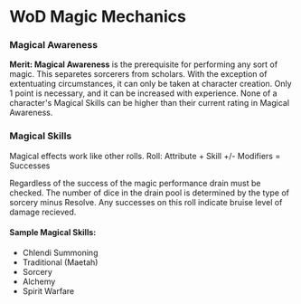 # WoD Magic Mechanics
### Magical Awareness
**Merit: Magical Awareness** is the prerequisite for performing any sort of magic. This separetes sorcerers from scholars. With the exception of extentuating circumstances, it can only be taken at character creation. Only 1 point is necessary, and it can be increased with experience. None of a character's Magical Skills can be higher than their current rating in Magical Awareness.

### Magical Skills
Magical effects work like other rolls. Roll: Attribute + Skill +/- Modifiers = Successes

Regardless of the success of the magic performance drain must be checked. The number of dice in the drain pool is determined by the type of sorcery minus Resolve. Any successes on this roll indicate bruise level of damage recieved.

#### Sample Magical Skills:
* Chlendi Summoning
* Traditional (Maetah)   
* Sorcery
* Alchemy
* Spirit Warfare